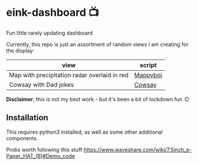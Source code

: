 # eink-dashboard 📺

Fun little rarely updating dashboard

Currently, this repo is just an assortment of random views I am creating for the display:

| view                                         | script                    |
| -------------------------------------------- | ------------------------- |
| Map with precipitation radar overlaid in red | [Mappyboi](./mappyboi.py) |
| Cowsay with Dad jokes                        | [Cowsay](./cowsay.py)     |

**Disclaimer**, this is not my best work - but it's been a bit of lockdown fun :D

## Installation

This requires python3 installed, as well as some other additional components.

Probs worth following this stuff <https://www.waveshare.com/wiki/7.5inch_e-Paper_HAT_(B)#Demo_code>
